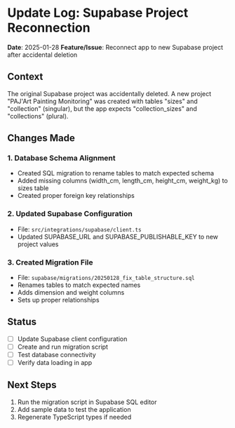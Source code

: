 # Update Log: Supabase Project Reconnection
**Date**: 2025-01-28
**Feature/Issue**: Reconnect app to new Supabase project after accidental deletion

## Context
The original Supabase project was accidentally deleted. A new project "PAJ'Art Painting Monitoring" was created with tables "sizes" and "collection" (singular), but the app expects "collection_sizes" and "collections" (plural).

## Changes Made

### 1. Database Schema Alignment
- Created SQL migration to rename tables to match expected schema
- Added missing columns (width_cm, length_cm, height_cm, weight_kg) to sizes table
- Created proper foreign key relationships

### 2. Updated Supabase Configuration
- File: `src/integrations/supabase/client.ts`
- Updated SUPABASE_URL and SUPABASE_PUBLISHABLE_KEY to new project values

### 3. Created Migration File
- File: `supabase/migrations/20250128_fix_table_structure.sql`
- Renames tables to match expected names
- Adds dimension and weight columns
- Sets up proper relationships

## Status
- [ ] Update Supabase client configuration
- [ ] Create and run migration script
- [ ] Test database connectivity
- [ ] Verify data loading in app

## Next Steps
1. Run the migration script in Supabase SQL editor
2. Add sample data to test the application
3. Regenerate TypeScript types if needed
